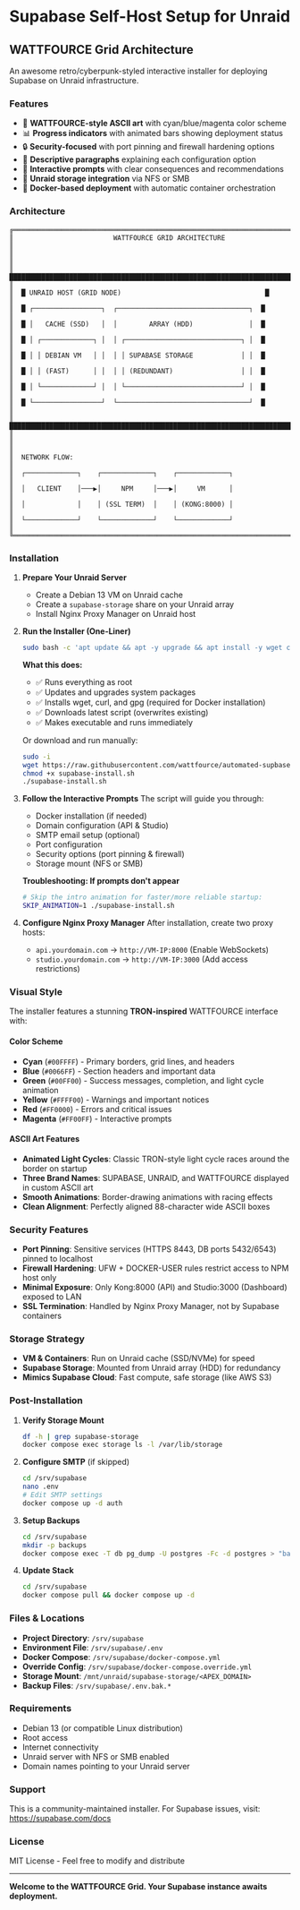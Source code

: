 # Supabase Self-Host Setup for Unraid

## WATTFOURCE Grid Architecture

An awesome retro/cyberpunk-styled interactive installer for deploying Supabase on Unraid infrastructure.

### Features

- 🎨 **WATTFOURCE-style ASCII art** with cyan/blue/magenta color scheme
- 📊 **Progress indicators** with animated bars showing deployment status
- 🔒 **Security-focused** with port pinning and firewall hardening options
- 📝 **Descriptive paragraphs** explaining each configuration option
- 🎯 **Interactive prompts** with clear consequences and recommendations
- 💾 **Unraid storage integration** via NFS or SMB
- 🐳 **Docker-based deployment** with automatic container orchestration

### Architecture

```
╔══════════════════════════════════════════════════════════════════════════════════╗
║                         WATTFOURCE GRID ARCHITECTURE                             ║
║                                                                                  ║
║  ████████████████████████████████████████████████████████████████████████████    ║
║  █ UNRAID HOST (GRID NODE)                                    █                  ║
║  █ ┌─────────────────┐  ┌─────────────────────────────────┐  █                  ║
║  █ │   CACHE (SSD)   │  │        ARRAY (HDD)              │  █                  ║
║  █ │ ┌─────────────┐ │  │ ┌─────────────────────────────┐ │  █                  ║
║  █ │ │ DEBIAN VM   │ │  │ │ SUPABASE STORAGE            │ │  █                  ║
║  █ │ │ (FAST)      │ │  │ │ (REDUNDANT)                 │ │  █                  ║
║  █ │ └─────────────┘ │  │ └─────────────────────────────┘ │  █                  ║
║  █ └─────────────────┘  └─────────────────────────────────┘  █                  ║
║  ████████████████████████████████████████████████████████████████████████████    ║
║                                                                                  ║
║  NETWORK FLOW:                                                                   ║
║  ┌─────────────┐    ┌─────────────┐    ┌─────────────┐                          ║
║  │   CLIENT    │───▶│     NPM     │───▶│     VM      │                          ║
║  │             │    │ (SSL TERM)  │    │ (KONG:8000) │                          ║
║  └─────────────┘    └─────────────┘    └─────────────┘                          ║
╚══════════════════════════════════════════════════════════════════════════════════╝
```

### Installation

1. **Prepare Your Unraid Server**
   - Create a Debian 13 VM on Unraid cache
   - Create a `supabase-storage` share on your Unraid array
   - Install Nginx Proxy Manager on Unraid host

2. **Run the Installer (One-Liner)**
   ```bash
   sudo bash -c 'apt update && apt -y upgrade && apt install -y wget curl gpg && cd /tmp && wget --no-cache -O supabase-install.sh https://raw.githubusercontent.com/wattfource/automated-supbase-install-unraid/main/supabase-install.sh && chmod +x supabase-install.sh && ./supabase-install.sh'
   ```
   
   **What this does:**
   - ✅ Runs everything as root
   - ✅ Updates and upgrades system packages
   - ✅ Installs wget, curl, and gpg (required for Docker installation)
   - ✅ Downloads latest script (overwrites existing)
   - ✅ Makes executable and runs immediately
   
   Or download and run manually:
   ```bash
   sudo -i
   wget https://raw.githubusercontent.com/wattfource/automated-supbase-install-unraid/main/supabase-install.sh
   chmod +x supabase-install.sh
   ./supabase-install.sh
   ```

3. **Follow the Interactive Prompts**
   The script will guide you through:
   - Docker installation (if needed)
   - Domain configuration (API & Studio)
   - SMTP email setup (optional)
   - Port configuration
   - Security options (port pinning & firewall)
   - Storage mount (NFS or SMB)
   
   **Troubleshooting: If prompts don't appear**
   ```bash
   # Skip the intro animation for faster/more reliable startup:
   SKIP_ANIMATION=1 ./supabase-install.sh
   ```

4. **Configure Nginx Proxy Manager**
   After installation, create two proxy hosts:
   - `api.yourdomain.com` → `http://VM-IP:8000` (Enable WebSockets)
   - `studio.yourdomain.com` → `http://VM-IP:3000` (Add access restrictions)

### Visual Style

The installer features a stunning **TRON-inspired** WATTFOURCE interface with:

#### Color Scheme
- **Cyan** (`#00FFFF`) - Primary borders, grid lines, and headers
- **Blue** (`#0066FF`) - Section headers and important data  
- **Green** (`#00FF00`) - Success messages, completion, and light cycle animation
- **Yellow** (`#FFFF00`) - Warnings and important notices
- **Red** (`#FF0000`) - Errors and critical issues
- **Magenta** (`#FF00FF`) - Interactive prompts

#### ASCII Art Features
- **Animated Light Cycles**: Classic TRON-style light cycle races around the border on startup
- **Three Brand Names**: SUPABASE, UNRAID, and WATTFOURCE displayed in custom ASCII art
- **Smooth Animations**: Border-drawing animations with racing effects
- **Clean Alignment**: Perfectly aligned 88-character wide ASCII boxes

### Security Features

- **Port Pinning**: Sensitive services (HTTPS 8443, DB ports 5432/6543) pinned to localhost
- **Firewall Hardening**: UFW + DOCKER-USER rules restrict access to NPM host only
- **Minimal Exposure**: Only Kong:8000 (API) and Studio:3000 (Dashboard) exposed to LAN
- **SSL Termination**: Handled by Nginx Proxy Manager, not by Supabase containers

### Storage Strategy

- **VM & Containers**: Run on Unraid cache (SSD/NVMe) for speed
- **Supabase Storage**: Mounted from Unraid array (HDD) for redundancy
- **Mimics Supabase Cloud**: Fast compute, safe storage (like AWS S3)

### Post-Installation

1. **Verify Storage Mount**
   ```bash
   df -h | grep supabase-storage
   docker compose exec storage ls -l /var/lib/storage
   ```

2. **Configure SMTP** (if skipped)
   ```bash
   cd /srv/supabase
   nano .env
   # Edit SMTP settings
   docker compose up -d auth
   ```

3. **Setup Backups**
   ```bash
   cd /srv/supabase
   mkdir -p backups
   docker compose exec -T db pg_dump -U postgres -Fc -d postgres > "backups/$(date +%F_%H-%M).dump"
   ```

4. **Update Stack**
   ```bash
   cd /srv/supabase
   docker compose pull && docker compose up -d
   ```

### Files & Locations

- **Project Directory**: `/srv/supabase`
- **Environment File**: `/srv/supabase/.env`
- **Docker Compose**: `/srv/supabase/docker-compose.yml`
- **Override Config**: `/srv/supabase/docker-compose.override.yml`
- **Storage Mount**: `/mnt/unraid/supabase-storage/<APEX_DOMAIN>`
- **Backup Files**: `/srv/supabase/.env.bak.*`

### Requirements

- Debian 13 (or compatible Linux distribution)
- Root access
- Internet connectivity
- Unraid server with NFS or SMB enabled
- Domain names pointing to your Unraid server

### Support

This is a community-maintained installer. For Supabase issues, visit: https://supabase.com/docs

### License

MIT License - Feel free to modify and distribute

---

**Welcome to the WATTFOURCE Grid. Your Supabase instance awaits deployment.**
